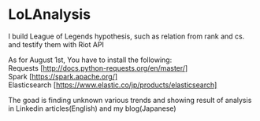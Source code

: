 # LoLAnalysis
I build League of Legends hypothesis, such as relation from rank and cs. and testify them with Riot API

As for August 1st, You have to install the following:  
Requests [http://docs.python-requests.org/en/master/]  
Spark [https://spark.apache.org/]  
Elasticsearch [https://www.elastic.co/jp/products/elasticsearch]

The goad is finding unknown various trends and showing result of analysis in Linkedin articles(English) and my blog(Japanese) 
